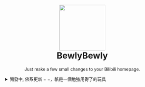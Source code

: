 <p align="center" style="margin-bottom: 0px !important;">
<img width="150" src="https://user-images.githubusercontent.com/33394391/160250512-410b71fc-7f25-4caf-b850-429227ff082a.png"><br/>
</p>

<h1 align="center" style="margin-top: 0px;">BewlyBewly</h1>

<p align="center">Just make a few small changes to your Bilibili homepage.</p>

<details>
 <summary>開發中, 佛系更新 = =，祇是一個勉強用得了的玩具</summary>

![Home page](https://user-images.githubusercontent.com/33394391/232247842-47aac96b-4826-4eea-b210-82a0900589fd.jpg)
![Anime page](https://user-images.githubusercontent.com/33394391/232247840-c84f6165-15e0-4745-8173-0999bcd95b3e.jpg)
![History page](https://user-images.githubusercontent.com/33394391/232247837-aee43969-7df0-406d-b6e0-555a67dd9d37.jpg)

## ⬇️ Installation

- Edge: <https://microsoftedge.microsoft.com/addons/detail/bewlybewly/kceadhehfjdiakpiphpjgolbgehjdmja>
- Chrome: <https://chrome.google.com/webstore/detail/bewlybewly/bbbiejemhfihiooipfcjmjmbfdmobobp/related?hl=en>
- Firefox: Comming soon

### Local Installation

#### Edge
>
> Ensure you installed [extension.zip](https://github.com/hakadao/BewlyBewly/releases) and decompress this file.

1. Type in `edge://extensions/` in the address bar and press Enter
2. Turn on `Developer mode` then press `Load unpacked` <br/> <img width="655" alt="image" src="https://user-images.githubusercontent.com/33394391/232246901-e3544c16-bde2-480d-b770-ca5242793963.png">
3. Load decompressed exetension folder in your browser

#### Chrome
>
> Ensure you installed [extension.zip](https://github.com/hakadao/BewlyBewly/releases) and decompress this file.

1. Type in `chrome://extensions/` in the address bar and press Enter
2. Turn on `Developer mode` then press `Load unpacked` <br/> <img width="655" alt="Snipaste_2022-03-27_18-17-04" src="https://user-images.githubusercontent.com/33394391/160276882-13da0484-92c1-47dd-add8-7655c5c2bf1c.png">
3. Load decompressed exetension folder in your browser

## 🔧 Development & build

### Development

```bash
pnpm dev
```

Then **load extension in browser with the `extension/` folder**.
After each modification, you need to click the [Extensions Reloader](https://chrome.google.com/webstore/detail/fimgfedafeadlieiabdeeaodndnlbhid) button and refresh the page to ensure the changes would be applied.

### Build

To build the extension, run

```bash
pnpm build
```

And then pack files under `extension`

## ❤️ Credits

- [vitesse-webext](https://github.com/antfu/vitesse-webext) - The template used for this project
- [UserScripts/bilibiliHome](https://github.com/indefined/UserScripts/tree/master/bilibiliHome), [bilibili-app-recommend](https://github.com/magicdawn/bilibili-app-recommend) - Reference source for obtaining the access key
- [Bilibili-Evolved](https://github.com/the1812/Bilibili-Evolved) - Partial implementation of functionalities
- [bilibili-API-collect](https://github.com/SocialSisterYi/bilibili-API-collect)

</details>
